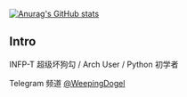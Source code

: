 [![Anurag's GitHub stats](https://github-readme-stats.vercel.app/api?username=weepingdogel)](https://github.com/anuraghazra/github-readme-stats)



## Intro

INFP-T 超级坏狗勾 / Arch User / Python 初学者 

Telegram 频道 [@WeepingDogel](https://t.me/WeepingDogel)

